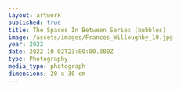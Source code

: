 ```yaml
---
layout: artwork
published: true
title: The Spaces In Between Series (bubbles)
image: /assets/images/Frances_Willoughby_10.jpg
year: 2022
date: 2022-10-02T23:00:00.000Z
type: Photography
media_type: photograph
dimensions: 20 x 30 cm
---
```


